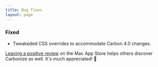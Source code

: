 ```yaml
---
title: Bug fixes
layout: page
---
```


### Fixed

* Tweakeded CSS overrides to accommodate Carbon 4.0 changes.

[Leaving a positive review](http://dangercove.com/carbonize/appstore) on the Mac App Store helps others discover Carbonize as well. It's much appreciated! 🙂
